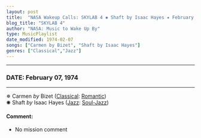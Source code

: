 ```yaml
---
layout: post
title:  "NASA Wakeup Calls: SKYLAB 4 ✺ Shaft by Isaac Hayes ✷ February 07, 1974"
blog_title: "SKYLAB 4"
author: "NASA: Music to Wake Up By"
type: MusicPlaylist
date_modified: 1974-02-07
songs: ["Carmen by Bizet", "Shaft by Isaac Hayes"]
genres: ["Classical","Jazz"]
---
```


----
### DATE: February 07, 1974
----
✵ Carmen *by* Bizet ([Classical](https://www.discogs.com/genre/Classical): [Romantic](https://www.discogs.com/style/Romantic)) <a target="blank_" href="https://www.discogs.com/Georges-Bizet-Carmen/master/510325">
    <i class="fas fa-compact-disc"
       title="Discogs entry for this song"
       alt="Discogs entry for this song"
       style="font-size: 1.1em;"></i></a>
      &nbsp;<br />
✺ Shaft *by* Isaac Hayes ([Jazz](https://www.discogs.com/genre/Jazz): [Soul-Jazz](https://www.discogs.com/style/Soul-Jazz)) <a target="blank_" href="https://www.discogs.com/Isaac-Hayes-Shaft/master/122050">
    <i class="fas fa-compact-disc"
       title="Discogs entry for this song"
       alt="Discogs entry for this song"
       style="font-size: 1.1em;"></i></a>
    

#### Comment:
* No mission comment



<br/>
<center>
	<a target="_blank"
	   href="https://twitter.com/intent/tweet?hashtags=Space,NASA,Playlist,NASAWakeupCalls,SpaceProgram&text=🚀 {{ page.author}}, '{{ page.songs.first }}' {{ page.title }}, {{ site.url }}{{ page.url }}&via=nasawakeupcalls"><i class="fab fa-twitter" title="Tweet this page" alt="Tweet this page" style="font-size: 1.3em;"></i></a>
	&nbsp; 	<i class="fas fa-user-astronaut" style="font-size: 1.5em;"></i> &nbsp;
    <a id="custom_amazon_link"
       type="amzn" search="#"
       category="popular music">
    <i class="fab fa-amazon" style="font-size: 1.3em;"></i></a>
</center>

<!-- Randomly resolve an individual entry from a song array -->
<script src="/assets/javascript/seedrandom.min.js"></script>
<script>
  var wake_me_up = ["Carmen by Bizet", "Shaft by Isaac Hayes"];
  var prng = new Math.seedrandom();
  function randomSong() {
    song = wake_me_up[Math.floor(Math.random() * wake_me_up.length)];
    var amazon_link = document.getElementById("custom_amazon_link");
    amazon_link.setAttribute("search", song);
  }
  window.onload = randomSong();
</script>
